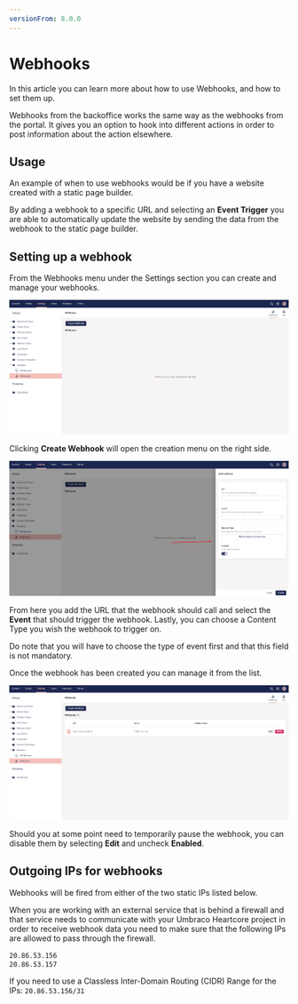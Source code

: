 ```yaml
---
versionFrom: 8.0.0
---
```


# Webhooks

In this article you can learn more about how to use Webhooks, and how to set them up.

Webhooks from the backoffice works the same way as the webhooks from the portal. It gives you an option to hook into different actions in order to post information about the action elsewhere.

## Usage

An example of when to use webhooks would be if you have a website created with a static page builder.

By adding a webhook to a specific URL and selecting an **Event Trigger** you are able to automatically update the website by sending the data from the webhook to the static page builder.

## Setting up a webhook

From the Webhooks menu under the Settings section you can create and manage your webhooks.

![Webhooks Dashboard](images/webhooksDashboards.png)

Clicking **Create Webhook** will open the creation menu on the right side.

![Add Webhooks Menu](images/addWebhook.png)

From here you add the URL that the webhook should call and select the **Event** that should trigger the webhook. Lastly, you can choose a Content Type you wish the webhook to trigger on.

Do note that you will have to choose the type of event first and that this field is not mandatory.

Once the webhook has been created you can manage it from the list. 

![Manage Webhooks](images/manageWebhooks.png)

Should you at some point need to temporarily pause the webhook, you can disable them by selecting **Edit** and uncheck **Enabled**.

## Outgoing IPs for webhooks

Webhooks will be fired from either of the two static IPs listed below.

When you are working with an external service that is behind a firewall and that service needs to communicate with your Umbraco Heartcore project in order to receive webhook data you need to make sure that the following IPs are allowed to pass through the firewall.

```
20.86.53.156
20.86.53.157
```
If you need to use a Classless Inter-Domain Routing (CIDR) Range for the IPs: `20.86.53.156/31`
